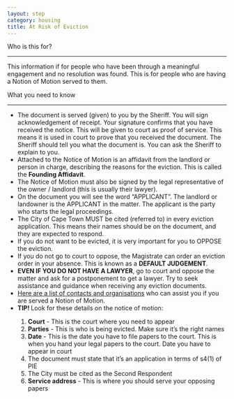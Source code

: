 ```yaml
---
layout: step
category: housing
title: At Risk of Eviction
---
```

<div class="intro">
  <div class="header"><i class="fa fa-fw fa-users" aria-hidden="true"></i> Who is this for?</div>
  <hr>
  <div class="content">
    <p>This information if for people who have been through a meaningful engagement and no resolution was found. This is for people who are having a Notion of Motion served to them.</p>
  </div>
</div>

<div class="summary">
  <div class="header"><i class="fa fa-fw fa-exclamation-circle" aria-hidden="true"></i> What you need to know</div>
  <hr>
  <div class="content">
    <ul class="fa-ul">
      <li><i class="fa-li fa fa-file-text-o"></i>The document is served (given) to you by the Sheriff. You will sign acknowledgement of receipt. Your signature confirms that you have received the notice. This will be given to court as proof of service. This means it is used in court to prove that you received the document. The Sheriff should tell you what the document is. You can ask the Sheriff to explain to you.</li>
      <li><i class="fa-li fa fa-file-text-o"></i>Attached to the Notice of Motion is an affidavit from the landlord or person in charge, describing the reasons for the eviction. This is called the <strong>Founding Affidavit</strong>.</li>
      <li><i class="fa-li fa fa-gavel"></i>The Notice of Motion must also be signed by the legal representative of the owner / landlord (this is usually their lawyer).</li>
      <li><i class="fa-li fa fa-gavel"></i>On the document you will see the word “APPLICANT”. The landlord or landowner is the APPLICANT in the matter. The applicant is the party who starts the legal proceedings.</li>
      <li><i class="fa-li fa fa-gavel"></i>The City of Cape Town MUST be cited (referred to) in every eviction application.  This means their names should be on the document, and they are expected to respond.</li>
      <li><i class="fa-li fa fa-gavel"></i>If you do not want to be evicted, it is very important for you to OPPOSE the eviction.</li>      
      <li><i class="fa-li fa fa-gavel"></i>If you do not go to court to oppose, the Magistrate can order an eviction order in your absence. This is known as a <strong>DEFAULT JUDGEMENT</strong>. </li>      
      <li><i class="fa-li fa fa-gavel"></i><strong>EVEN IF YOU DO NOT HAVE A LAWYER</strong>, go to court and oppose the matter and ask for a postponement to get a lawyer. Try to seek assistance and guidance when receiving any eviction documents.</li>
      <li><i class="fa-li fa fa-gavel"></i><a href="#">Here are a list of contacts and organisations</a> who can assist you if you are served a Notion of Motion.</li>      
      <li><i class="fa-li fa fa-lightbulb-o"></i><strong>TIP! </strong> Look for these details on the notice of motion:</li>
        <ol>
          <li><strong>Court</strong> - This is the court where you need to appear</li>
		  <li><strong>Parties</strong> - This is who is being evicted. Make sure it’s the right names</li>
		  <li><strong>Date</strong> - This is the date you have to file papers to the court. This is when you hand your legal papers to the court. Date you have to appear in court</li>
		  <li>The document must state that it’s an application in terms of s4(1) of PIE</li>
		  <li>The City must be cited as the Second Respondent</li>
		  <li><strong>Service address</strong> - This is where you should serve your opposing papers</li>
		</ol>
    </ul>
  </div>
</div>
